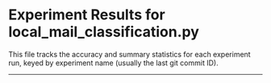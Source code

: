 # Experiment Results for local_mail_classification.py

This file tracks the accuracy and summary statistics for each experiment run, keyed by experiment name (usually the last git commit ID).

--- 